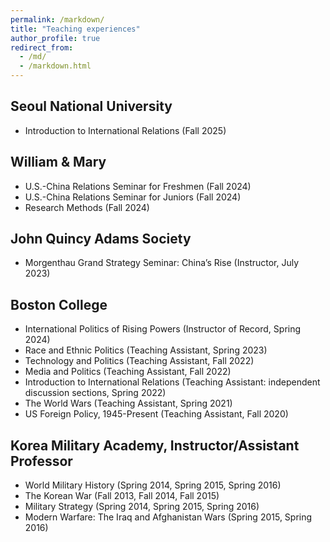 ```yaml
---
permalink: /markdown/
title: "Teaching experiences"
author_profile: true
redirect_from: 
  - /md/
  - /markdown.html
---
```


## Seoul National University

* Introduction to International Relations (Fall 2025)

## William & Mary

* U.S.-China Relations Seminar for Freshmen (Fall 2024)
* U.S.-China Relations Seminar for Juniors (Fall 2024)
* Research Methods (Fall 2024)

## John Quincy Adams Society

* Morgenthau Grand Strategy Seminar: China’s Rise (Instructor, July 2023)

## Boston College

* International Politics of Rising Powers (Instructor of Record, Spring 2024)
* Race and Ethnic Politics (Teaching Assistant, Spring 2023)
* Technology and Politics (Teaching Assistant, Fall 2022)
* Media and Politics (Teaching Assistant, Fall 2022)
* Introduction to International Relations (Teaching Assistant: independent discussion sections, Spring 2022)
* The World Wars (Teaching Assistant, Spring 2021)
* US Foreign Policy, 1945-Present (Teaching Assistant, Fall 2020)

## Korea Military Academy, Instructor/Assistant Professor
* World Military History (Spring 2014, Spring 2015, Spring 2016)
* The Korean War (Fall 2013, Fall 2014, Fall 2015)
* Military Strategy (Spring 2014, Spring 2015, Spring 2016)
* Modern Warfare: The Iraq and Afghanistan Wars (Spring 2015, Spring 2016)





